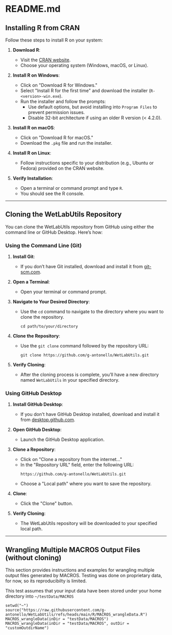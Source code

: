 # README.md

## Installing R from CRAN

Follow these steps to install R on your system:

1. **Download R**:
   - Visit the [CRAN website](https://cran.r-project.org).
   - Choose your operating system (Windows, macOS, or Linux).

2. **Install R on Windows**:
   - Click on "Download R for Windows."
   - Select "Install R for the first time" and download the installer 
   (`R-<version>-win.exe`).
   - Run the installer and follow the prompts:
     - Use default options, but avoid installing into `Program Files` to prevent
     permission issues.
     - Disable 32-bit architecture if using an older R version (< 4.2.0).

3. **Install R on macOS**:
   - Click on "Download R for macOS."
   - Download the `.pkg` file and run the installer.

4. **Install R on Linux**:
   - Follow instructions specific to your distribution (e.g., Ubuntu or Fedora) 
   provided on the CRAN website.

5. **Verify Installation**:
   - Open a terminal or command prompt and type `R`.
   - You should see the R console.

---

## Cloning the WetLabUtils Repository

You can clone the WetLabUtils repository from GitHub using either the command 
line or GitHub Desktop. Here’s how:

### Using the Command Line (Git)

1. **Install Git**:
   - If you don’t have Git installed, download and install it from 
   [git-scm.com](https://git-scm.com/downloads).

2. **Open a Terminal**:
   - Open your terminal or command prompt.

3. **Navigate to Your Desired Directory**:
   - Use the `cd` command to navigate to the directory where you want to clone 
   the repository.
     ```
     cd path/to/your/directory
     ```

4. **Clone the Repository**:
   - Use the `git clone` command followed by the repository URL:
     ```
     git clone https://github.com/g-antonello/WetLabUtils.git
     ```

5. **Verify Cloning**:
   - After the cloning process is complete, you’ll have a new directory named 
   `WetLabUtils` in your specified directory.

### Using GitHub Desktop

1. **Install GitHub Desktop**:
   - If you don't have GitHub Desktop installed, download and install it from 
   [desktop.github.com](https://desktop.github.com/).

2. **Open GitHub Desktop**:
   - Launch the GitHub Desktop application.

3. **Clone a Repository**:
   - Click on "Clone a repository from the internet..."
   - In the "Repository URL" field, enter the following URL:
     ```
     https://github.com/g-antonello/WetLabUtils.git
     ```
   - Choose a "Local path" where you want to save the repository.

4. **Clone**:
   - Click the "Clone" button.

5. **Verify Cloning**:
   - The WetLabUtils repository will be downloaded to your specified local path.

---

## Wrangling Multiple MACROS Output Files (without cloning)

This section provides instructions and examples for wrangling multiple output 
files generated by MACROS. Testing was done on proprietary data, for now, 
so its reproducibilty is limited.

This test assumes that your input data have been stored under your home directory
into `~/testData/MACROS`

```{r}
setwd("~")
source("https://raw.githubusercontent.com/g-antonello/WetLabUtils/refs/heads/main/R/MACROS_wrangleData.R")
MACROS_wrangleData(inDir = "testData/MACROS")
MACROS_wrangleData(inDir = "testData/MACROS", outDir = "customOutdirName")
```


